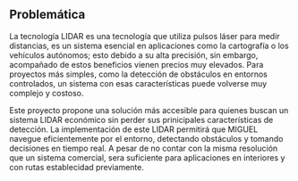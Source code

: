 ## Problemática
La tecnología LIDAR es una tecnología que utiliza pulsos láser para medir distancias, es un sistema esencial en aplicaciones como la cartografía o los vehículos autónomos; esto debido a su alta precisión, sin embargo, acompañado de estos beneficios vienen precios muy elevados. Para proyectos más simples, como la detección de obstáculos en entornos controlados, un sistema con esas características puede volverse muy complejo y costoso.

Este proyecto propone una solución más accesible para quienes buscan un sistema LIDAR económico sin perder sus prinicipales características de detección. La implementación de este LIDAR permitirá que MIGUEL navegue eficientemente por el entorno, detectando obstáculos y tomando decisiones en tiempo real. A pesar de no contar con la misma resolución que un sistema comercial, sera suficiente para aplicaciones en interiores y con rutas establecidad previamente.

